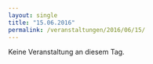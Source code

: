 ```yaml
---
layout: single
title: "15.06.2016"
permalink: /veranstaltungen/2016/06/15/
---
```


Keine Veranstaltung an diesem Tag.
